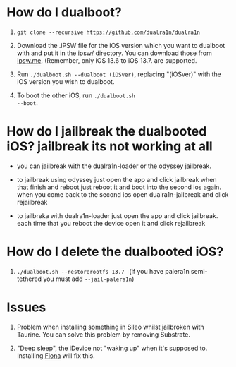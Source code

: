 # How do I dualboot?

1. <code>git clone --recursive https://github.com/dualra1n/dualra1n</code>

2. Download the .iPSW file for the iOS version which you want to dualboot with and put it in the [ipsw/](https://github.com/dualra1n/dualra1n/tree/main/ipsw) directory. You can download those from [ipsw.me](https://ipsw.me). (Remember, only iOS 13.6 to iOS 13.7. are supported.

3. Run `./dualboot.sh --dualboot (iOSver)`, replacing "(iOSver)" with the iOS version you wish to dualboot.

4. To boot the other iOS, run <code>./dualboot.sh --boot</code>.

# How do I jailbreak the dualbooted iOS? jailbreak its not working at all

-   you can jailbreak with the dualra1n-loader or the odyssey jailbreak.

- to jailbreak using odyssey just open the app and click jailbreak when that finish and reboot just reboot it and boot into the second ios again. when you come back to the second ios open dualra1n-jailbreak and click rejailbreak

- to jailbreka with dualra1n-loader just open the app and click jailbreak. each time that you reboot the device open it and click rejailbreak 


# How do I delete the dualbooted iOS?

1. <code>./dualboot.sh --restorerootfs 13.7 </code> (if you have palera1n semi-tethered you must add <code>--jail-palera1n</code>)

# Issues 

1. Problem when installing something in Sileo whilst jailbroken with Taurine. You can solve this problem by removing Substrate.


2. "Deep sleep", the iDevice not "waking up" when it's supposed to. Installing [Fiona](https://www.ios-repo-updates.com/repository/julioverne-s-repo/package/com.julioverne.fiona/) will fix this.


